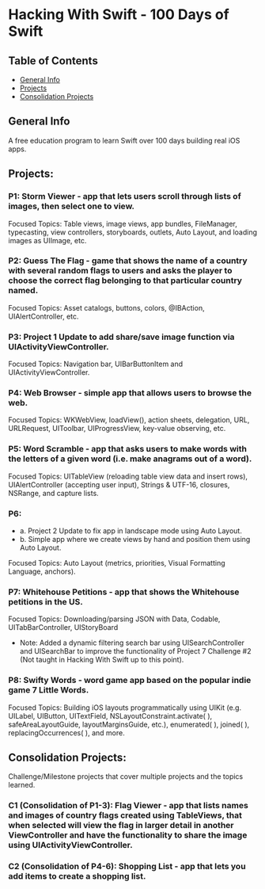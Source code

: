 # Hacking With Swift - 100 Days of Swift

## Table of Contents
* [General Info](#general-info)
* [Projects](#projects)
* [Consolidation Projects](#consolidation-projects)

## General Info
A free education program to learn Swift over 100 days building real iOS apps.

## Projects:

### P1: Storm Viewer - app that lets users scroll through lists of images, then select one to view.

Focused Topics: Table views, image views, app bundles, FileManager, typecasting, view controllers, storyboards, outlets, Auto Layout, and loading images as UIImage, etc.

### P2: Guess The Flag - game that shows the name of a country with several random flags to users and asks the player to choose the correct flag belonging to that particular country named.

Focused Topics: Asset catalogs, buttons, colors, @IBAction, UIAlertController, etc.

### P3: Project 1 Update to add share/save image function via UIActivityViewController.

Focused Topics: Navigation bar, UIBarButtonItem and UIActivityViewController.

### P4: Web Browser - simple app that allows users to browse the web.

Focused Topics: WKWebView, loadView(), action sheets, delegation, URL, URLRequest, UIToolbar, UIProgressView, key-value observing, etc.

### P5: Word Scramble - app that asks users to make words with the letters of a given word (i.e. make anagrams out of a word).

Focused Topics: UITableView (reloading table view data and insert rows), UIAlertController (accepting user input), Strings & UTF-16, closures, NSRange, and capture lists.

### P6: 
* a. Project 2 Update to fix app in landscape mode using Auto Layout.
* b. Simple app where we create views by hand and position them using Auto Layout.

Focused Topics: Auto Layout (metrics, priorities, Visual Formatting Language, anchors).

### P7: Whitehouse Petitions - app that shows the Whitehouse petitions in the US.

Focused Topics: Downloading/parsing JSON with Data, Codable, UITabBarController, UIStoryBoard
* Note: Added a dynamic filtering search bar using UISearchController and UISearchBar to improve the functionality of Project 7 Challenge #2 (Not taught in Hacking With Swift up to this point).

### P8: Swifty Words - word game app based on the popular indie game 7 Little Words.

Focused Topics: Building iOS layouts programmatically using UIKit (e.g. UILabel, UIButton, UITextField, NSLayoutConstraint.activate( ), safeAreaLayoutGuide, layoutMarginsGuide, etc.), enumerated( ), joined( ), replacingOccurrences( ), and more. 

## Consolidation Projects:
Challenge/Milestone projects that cover multiple projects and the topics learned.

### C1 (Consolidation of P1-3): Flag Viewer - app that lists names and images of country flags created using TableViews, that when selected will view the flag in larger detail in another ViewController and have the functionality to share the image using UIActivityViewController.

### C2 (Consolidation of P4-6): Shopping List - app that lets you add items to create a shopping list.
